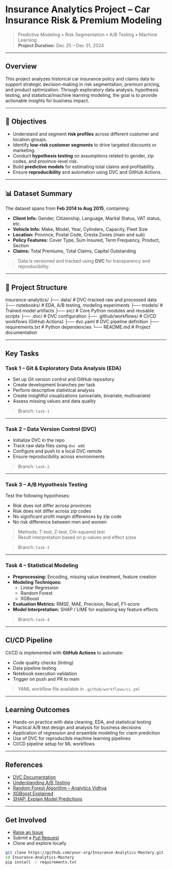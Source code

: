 #  Insurance Analytics Project – Car Insurance Risk & Premium Modeling

> Predictive Modeling • Risk Segmentation • A/B Testing • Machine Learning  
> **Project Duration:** Dec 25 – Dec 31, 2024

---

##  Overview

This project analyzes historical car insurance policy and claims data to support strategic decision-making in risk segmentation, premium pricing, and product optimization. Through exploratory data analysis, hypothesis testing, and statistical/machine learning modeling, the goal is to provide actionable insights for business impact.

---

## 🎯 Objectives

- Understand and segment **risk profiles** across different customer and location groups.
- Identify **low-risk customer segments** to drive targeted discounts or marketing.
- Conduct **hypothesis testing** on assumptions related to gender, zip codes, and province-level risk.
- Build **predictive models** for estimating total claims and profitability.
- Ensure **reproducibility** and automation using DVC and GitHub Actions.

---

## 📊 Dataset Summary

The dataset spans from **Feb 2014 to Aug 2015**, containing:

- **Client Info:** Gender, Citizenship, Language, Marital Status, VAT status, etc.
- **Vehicle Info:** Make, Model, Year, Cylinders, Capacity, Fleet Size
- **Location:** Province, Postal Code, Cresta Zones (main and sub)
- **Policy Features:** Cover Type, Sum Insured, Term Frequency, Product, Section
- **Claims:** Total Premiums, Total Claims, Capital Outstanding

> Data is versioned and tracked using **DVC** for transparency and reproducibility.

---

## 📁 Project Structure

insurance-analytics/
├── data/ # DVC-tracked raw and processed data
├── notebooks/ # EDA, A/B testing, modeling experiments
├── models/ # Trained model artifacts
├── src/ # Core Python modules and reusable scripts
├── .dvc/ # DVC configuration
├── .github/workflows/ # CI/CD workflows (GitHub Actions)
├── dvc.yaml # DVC pipeline definition
├── requirements.txt # Python dependencies
└── README.md # Project documentation


---

##  Key Tasks

### Task 1 – Git & Exploratory Data Analysis (EDA)

- Set up Git version control and GitHub repository
- Create development branches per task
- Perform descriptive statistical analysis
- Create insightful visualizations (univariate, bivariate, multivariate)
- Assess missing values and data quality

>  Branch: `task-1`

---

### Task 2 – Data Version Control (DVC)

- Initialize DVC in the repo
- Track raw data files using `dvc add`
- Configure and push to a local DVC remote
- Ensure reproducibility across environments

>  Branch: `task-2`

---

### Task 3 – A/B Hypothesis Testing

Test the following hypotheses:

- Risk does not differ across provinces
- Risk does not differ across zip codes
- No significant profit margin differences by zip code
- No risk difference between men and women

> Methods: T-test, Z-test, Chi-squared test  
> Result interpretation based on p-values and effect sizes

>  Branch: `task-3`

---

### Task 4 – Statistical Modeling

- **Preprocessing:** Encoding, missing value treatment, feature creation
- **Modeling Techniques:**
  - Linear Regression
  - Random Forest
  - XGBoost
- **Evaluation Metrics:** RMSE, MAE, Precision, Recall, F1-score
- **Model Interpretation:** SHAP / LIME for explaining key feature effects

>  Branch: `task-4`

---

##  CI/CD Pipeline

CI/CD is implemented with **GitHub Actions** to automate:

- Code quality checks (linting)
- Data pipeline testing
- Notebook execution validation
- Trigger on push and PR to main

> YAML workflow file available in `.github/workflows/ci.yml`

---

##  Learning Outcomes

- Hands-on practice with data cleaning, EDA, and statistical testing
- Practical A/B test design and analysis for business decisions
- Application of regression and ensemble modeling for claim prediction
- Use of DVC for reproducible machine learning pipelines
- CI/CD pipeline setup for ML workflows

---


##  References

- [DVC Documentation](https://dvc.org/doc)
- [Understanding A/B Testing](https://www.optimizely.com/optimization-glossary/ab-testing/)
- [Random Forest Algorithm – Analytics Vidhya](https://www.analyticsvidhya.com/blog/2021/06/random-forest-algorithm/)
- [XGBoost Explained](https://www.analyticsvidhya.com/blog/2018/09/an-end-to-end-guide-to-understand-the-math-behind-xgboost/)
- [SHAP: Explain Model Predictions](https://shap.readthedocs.io/en/latest/)

---

##  Get Involved

-  [Raise an Issue](https://github.com/your-org/Insurance-Analytics-Mastery/issues)
-  Submit a [Pull Request](https://github.com/your-org/Insurance-Analytics-Mastery/pulls)
-  Clone and explore locally

```bash
git clone https://github.com/your-org/Insurance-Analytics-Mastery.git
cd Insurance-Analytics-Mastery
pip install -r requirements.txt
